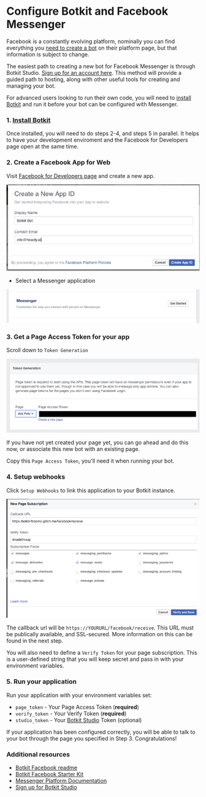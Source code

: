 # Configure Botkit and Facebook Messenger

Facebook is a constantly evolving platform, nominally you can find everything you [need to create a bot](https://developers.facebook.com/docs/messenger-platform/guides/quick-start) on their platform page, but that information is subject to change. 

The easiest path to creating a new bot for Facebook Messenger is through Botkit Studio. [Sign up for an account here](https://studio.botkit.ai/signup/). This method will provide a guided path to hosting, along with other useful tools for creating and managing your bot.

For advanced users looking to run their own code, you will need to [install Botkit](docs/readme-facebook.md#getting-started) and run it before your bot can be configured with Messenger.

### 1. [Install Botkit](https://github.com/howdyai/botkit/blob/master/readme.md#start-with-botkit-studio)

Once installed, you will need to do steps 2-4, and steps 5 in parallel. It helps to have your development enviroment and the Facebook for Developers page open at the same time. 

### 2. Create a Facebook App for Web

Visit [Facebook for Developers page](https://developers.facebook.com/tools-and-support/) and create a new app.

![Create your APP ID](IMG/fb_new.png)

* Select a Messenger application

![Create your app](IMG/fb_mess.png)

### 3. Get a Page Access Token for your app
Scroll down to `Token Generation`

![page access token](IMG/fb_tokengen.png)

If you have not yet created your page yet, you can go ahead and do this now, or associate this new bot with an existing page.

Copy this `Page Access Token`, you'll need it when running your bot.

### 4. Setup webhooks 
Click  `Setup Webhooks` to link this application to your Botkit instance.

![page access token](IMG/fb_webhooks.png)

The callback url will be `https://YOURURL/facebook/receive`. This URL must be publically available, and SSL-secured. More information on this can be found in the next step.

You will also need to define a `Verify Token` for your page subscription. This is a user-defined string that you will keep secret and pass in with your environment variables.

### 5. Run your application

Run your application with your environment variables set:

* `page_token` - Your Page Access Token (**required**)
* `verify_token` - Your Verify Token (**required**)
* `studio_token` - Your [Botkit Studio](https://studio.botkit.ai/signup) Token (optional)

If your application has been configured correctly, you will be able to talk to your bot through the page you specified in Step 3. Congratulations!

### Additional resources
*  [Botkit Facebook readme](https://github.com/howdyai/botkit/blob/master/docs/readme-facebook.md)
*  [Botkit Facebook Starter Kit](https://github.com/howdyai/botkit-starter-facebook) 
*  [Messenger Platform Documentation](https://developers.facebook.com/products/messenger/)
*  [Sign up for Botkit Studio](https://studio.botkit.ai/)
